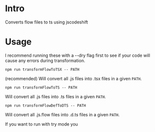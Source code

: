 # Intro

Converts flow files to ts using jscodeshift

# Usage

I recommend running these with a --dry flag first to see if your code will cause any errors during transformation.

`npm run transformFlowToTSX -- PATH`

(recommended) Will convert all .js files into .tsx files in a given `PATH`.

`npm run transformFlowToTS -- PATH`

Will convert all .js files into .ts files in a given `PATH`.

`npm run transformFlowDefToDTS -- PATH`

Will convert all .js.flow files into .d.ts files in a given `PATH`.

If you want to run with try mode you
